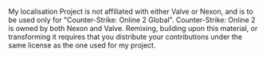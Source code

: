 My localisation Project is not affiliated with either Valve or Nexon, and is to be used only for "Counter-Strike: Online 2 Global".
Counter-Strike: Online 2 is owned by both Nexon and Valve.
Remixing, building upon this material, or transforming it requires that you distribute your contributions under the same license as the one used for my project.
